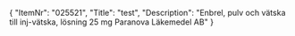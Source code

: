 {
  "ItemNr": "025521",
  "Title": "test",
  "Description": "Enbrel, pulv och vätska till inj-vätska, lösning 25 mg Paranova Läkemedel AB"
}